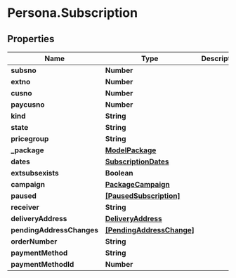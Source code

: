 # Persona.Subscription

## Properties

Name | Type | Description | Notes
------------ | ------------- | ------------- | -------------
**subsno** | **Number** |  | 
**extno** | **Number** |  | 
**cusno** | **Number** |  | 
**paycusno** | **Number** |  | 
**kind** | **String** |  | 
**state** | **String** |  | 
**pricegroup** | **String** |  | [optional] 
**_package** | [**ModelPackage**](ModelPackage.md) |  | 
**dates** | [**SubscriptionDates**](SubscriptionDates.md) |  | 
**extsubsexists** | **Boolean** |  | 
**campaign** | [**PackageCampaign**](PackageCampaign.md) |  | [optional] 
**paused** | [**[PausedSubscription]**](PausedSubscription.md) |  | [optional] 
**receiver** | **String** |  | [optional] 
**deliveryAddress** | [**DeliveryAddress**](DeliveryAddress.md) |  | [optional] 
**pendingAddressChanges** | [**[PendingAddressChange]**](PendingAddressChange.md) |  | [optional] 
**orderNumber** | **String** |  | [optional] 
**paymentMethod** | **String** |  | [optional] 
**paymentMethodId** | **Number** |  | [optional] 


